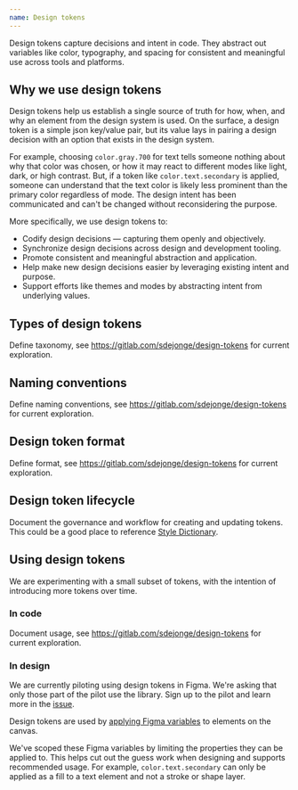 ```yaml
---
name: Design tokens
---
```


Design tokens capture decisions and intent in code. They abstract out variables like color, typography, and spacing for consistent and meaningful use across tools and platforms. 

## Why we use design tokens

Design tokens help us establish a single source of truth for how, when, and why an element from the design system is used. On the surface, a design token is a simple json key/value pair, but its value lays in pairing a design decision with an option that exists in the design system.

For example, choosing `color.gray.700` for text tells someone nothing about why that color was chosen, or how it may react to different modes like light, dark, or high contrast. But, if a token like `color.text.secondary` is applied, someone can understand that the text color is likely less prominent than the primary color regardless of mode. The design intent has been communicated and can't be changed without reconsidering the purpose.

More specifically, we use design tokens to:

- Codify design decisions — capturing them openly and objectively.
- Synchronize design decisions across design and development tooling.
- Promote consistent and meaningful abstraction and application.
- Help make new design decisions easier by leveraging existing intent and purpose.
- Support efforts like themes and modes by abstracting intent from underlying values.

## Types of design tokens

<todo>Define taxonomy, see https://gitlab.com/sdejonge/design-tokens for current exploration.</todo>

## Naming conventions

<todo>Define naming conventions, see https://gitlab.com/sdejonge/design-tokens for current exploration.</todo>

## Design token format

<todo>Define format, see https://gitlab.com/sdejonge/design-tokens for current exploration.</todo>

## Design token lifecycle

<todo>Document the governance and workflow for creating and updating tokens. This could be a good place to reference [Style Dictionary](https://amzn.github.io/style-dictionary).</todo>

## Using design tokens

We are experimenting with a small subset of tokens, with the intention of introducing more tokens over time.

### In code

<todo>Document usage, see https://gitlab.com/sdejonge/design-tokens for current exploration.</todo>

### In design

<note>We are currently piloting using design tokens in Figma. We're asking that only those part of the pilot use the library. Sign up to the pilot and learn more in the [issue](https://gitlab.com/gitlab-org/gitlab-services/design.gitlab.com/-/issues/1771).</note>

Design tokens are used by [applying Figma variables](https://help.figma.com/hc/en-us/articles/15343107263511-Apply-variables-to-designs) to elements on the canvas.

We've scoped these Figma variables by limiting the properties they can be applied to. This helps cut out the guess work when designing and supports recommended usage. For example, `color.text.secondary` can only be applied as a fill to a text element and not a stroke or shape layer.

